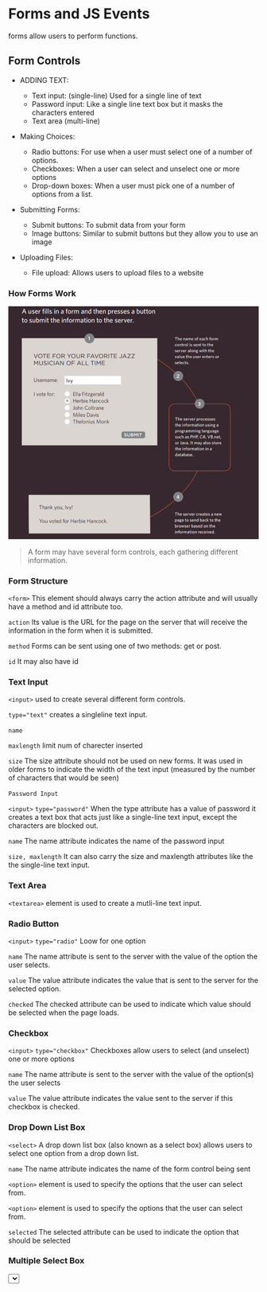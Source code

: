# Forms and JS Events

forms allow users to perform functions.

## Form Controls

- ADDING TEXT:
  - Text input: (single-line) Used for a single line of text
  - Password input: Like a single line text box but it masks the characters entered
  - Text area (multi-line)

- Making Choices:
  - Radio buttons: For use when a user must select one of a number of options.
  - Checkboxes: When a user can select and unselect one or more options
  - Drop-down boxes: When a user must pick one of a number of options from a list.

- Submitting Forms:
  - Submit buttons: To submit data from your form
  - Image buttons: Similar to submit buttons but they allow you to use an image

- Uploading Files:
  - File upload: Allows users to upload files to a website


### How Forms Work

![ex](read09-1.png)

> A form may have several form controls, each gathering different information.

### Form Structure

`<form>`
This element should always carry the action attribute and will usually have a method and id attribute too.

`action`
Its value is the URL for the page on the server that will receive the information in the form when it is submitted.

`method`
Forms can be sent using one of two methods: get or post.

`id` It may also have id 

### Text Input

`<input>`
used to create several different form controls.

`type="text"`
 creates a singleline text input.

 `name`

`maxlength`
limit num of charecter inserted

`size`
The size attribute should not be used on new forms. It was used in older forms to indicate the width of the text input (measured by the number of characters that would be seen)

`Password Input`

`<input>`
`type="password"`
When the type attribute has a value of password it creates a text box that acts just like a single-line text input, except the characters are blocked out.

`name`
The name attribute indicates the name of the password input

`size, maxlength`
It can also carry the size and maxlength attributes like the the single-line text input.

### Text Area

`<textarea>` element is used to create a mutli-line text input.

### Radio Button

`<input>`
`type="radio"`
Loow for one option

`name`
The name attribute is sent to the server with the value of the option the user selects.

`value`
The value attribute indicates the value that is sent to the server for the selected option.

`checked`
The checked attribute can be used to indicate which value should be selected when the page loads.

### Checkbox

`<input>`
`type="checkbox"`
Checkboxes allow users to select (and unselect) one or more options

`name`
The name attribute is sent to the server with the value of the option(s) the user selects

`value`
The value attribute indicates the value sent to the server if this checkbox is checked.

### Drop Down List Box

`<select>`
A drop down list box (also known as a select box) allows users to select one option from a drop down list.

`name`
The name attribute indicates the name of the form control being sent

`<option>`
element is used to specify the options that the user can select from.

`<option>`
element is used to specify the options that the user can select from.

`selected`
The selected attribute can be used to indicate the option that should be selected

### Multiple Select Box

<select>
You can turn a drop down select box into a box that shows more than one option by adding the size attribute.

`multiple`
You can allow users to select multiple options from this list by adding the multiple attribute with a value of multiple.

### Submit Button

`type="submit"`

`name`
It can use a name attribute but it
does not need to have one.

`value`
The value attribute is used to control the text that appears on a button.

### Labelling Form Controls

`<label>`
When introducing form controls, the code was kept simple by indicating the purpose of each one in text next to it.

Grouping Form Elements

`<fieldset>`
This is particularly helpful for longer forms.
Most browsers will show the fieldset with a line around the edge to show how they are related

`<legend>`
elements can come directly after the opening


### HTML5: Search Input

`<input>`
If you want to create a single line text box for search queries, HTML5 provides a special type of input for that purpose.

`type="search"`
If you want to create a single line text box for search queries, HTML5 provides a special search input.

`placeholder`
On any text input, you can also use an attribute called placeholder whose value is text that will be shown in the text box until the user clicks in that area.

## Styles

### Bullet Point Styles
### list-style-type

- Unordered Lists

For an unordered list you can use
the following values:
  - none
  - disc
  - circle
  - square

- Ordered Lists
For an ordered:
  - decimal
      - 1 2 3
  - decimal-leading-zero
      - 01 02 03
  - lower-alpha
      - a b c
  - upper-alpha
      - A B C
  - lower-roman
      - i. ii. iii.
  - upper-roman
      - I II III



### Table Properties

`width` to set the width of the table

`padding` to set the space between the border of each table cell and its content

`text-transform` to convert the content of the table headers to uppercase

`letter-spacing, font-size` to add additional styling to the content of the table headers

`border-top, border-bottom` to set borders above and below the table headers

`text-align` to align the writing to the left of some table cells and to the right of the others

`background-color` to change the background color of the alternating table rows

`:hover` to highlight a table row when a user's mouse goes over it


### Boarder on Empty Cells

`show` This shows the borders of any empty cells.

`hide` This hides the borders of any empty cells.

`inherit` If you have one table nested inside another, the inherit value instructs the table cells to obey the rules of the containing table

#### Styling Forms

● Text inputs and text areas
● Submit buttons
● Labels on forms, to get the
form controls to align nicely


The :focus pseudo-class is used to change the backgroundcolor of the text input when it is being used, and the :hover psuedo-class applies the samestyles when the user hovers overthem.


`Cursor Styles`
Here are the most commonly
used values for this property:
auto
crosshair
default
pointer
move
text
wait
help
url("cursor.gif");
You should only use these values to add helpful information for users in places they would


## Events 

DIFFERENT EVENT TYPES 

![ex](read09-2.png)

TERMINOLOGY 
EVENTS FIRE OR ARE RAISED
When an event has occurred, it is often described as having fired or
been raised. In the diagram on the right, if the user is tapping on a link, a
cl ick event would fire in the browser.
EVENTS TRIGGER SCRIPTS


Events are said to trigger a function or script. When the click event
fires on the element in this diagram, it could trigger a script that enlarges
the selected item.


![ex](read09-3.png)


How Events Trigger JavaScript Code

1. Select t he element node(s) you want the script to respond to.
2. Indicate which event on the selected node(s) will trigger the response.
3. State the code you want to run when the event occurs.

> Events are the browser's way of indicating when something has happened (such as when a page has finished loading or a button has been clicked).

# Ways to Bind An Event To An Element

HTML EVENT HANDLERS
TRADITIONAL DOM EVENT HANDLERS
DOM LEVEL 2 EVENT LISTENERS



TRADITIONAL DOMEVENT HANDLERS

![ex](read09-4.png)

EVENT LISTENERS

![ex](read09-5.png)

USING PARAMETERS WITH EVENT HANDLERS & LISTENERS 

![ex](read09-6.png)

SUPPORTING OLDER VERSIONS OF IE 

IES-8 had a different event model and did not support addEventL i stener() but you can provide fallback code to make event listeners work with older versions of IE.

### Event Flow

![ex](read09-7.png)


> Binding is the process of stating which event you are waiting to happen, and which element you are waiting for that event to happen upon.

USING EVENT LISTENERS WITH THE EVENT OBJECT:
1. The function is called check Length() rather than checkUsername ().
2. The event object is passed to the event listener. The code includes fallbacks for IES-8
3. In order to determine which element the user was interacting with, the function uses the event object's target property

> When an event occurs on an element, it can trigger a JavaScript function. When this function then changes the web page in some way, it feels interactive because it has responded to the user.

Changing Default Behavior:
preventDefau1t()
stopPropagation()
USING BOTH METHODS


USING EVENT DELEGATION

![ex](read09-8.png)


> You can use event delegation to monitor for events that happen on all of the children of an element.

User Inter Face Event

![ex](read09-9.png)

MOUSE EVENTS

![ex](read09-10.png)

CLICK

The aim of this example is to use the c 1 i ck event to remove the big note that has been added to the middle of the page.

KEYBOARD EVENTS

![ex](read09-11.png)

> The most commonly used events are W3C DOM events, although there are others in the HTMLS specification as well as browser-specific events.